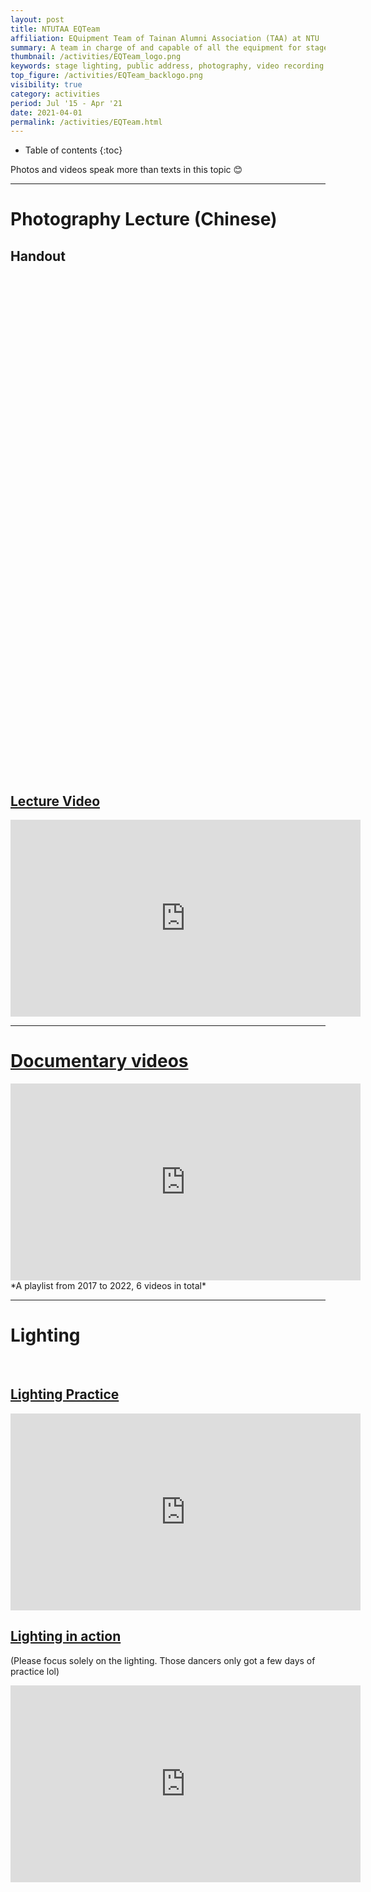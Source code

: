 ```yaml
---
layout: post
title: NTUTAA EQTeam
affiliation: EQuipment Team of Tainan Alumni Association (TAA) at NTU
summary: A team in charge of and capable of all the equipment for stage performances of the club
thumbnail: /activities/EQTeam_logo.png
keywords: stage lighting, public address, photography, video recording
top_figure: /activities/EQTeam_backlogo.png
visibility: true
category: activities
period: Jul '15 - Apr '21
date: 2021-04-01
permalink: /activities/EQTeam.html
---
```


- Table of contents
{:toc}

Photos and videos speak more than texts in this topic 😊

---

# Photography Lecture (Chinese)
## Handout
<div id="adobe-dc-view" style="height: 800px; width: 100%;"></div>
<script src="https://acrobatservices.adobe.com/view-sdk/viewer.js"></script>
<script>
var hostname = location.hostname;
const keys = {
    "localhost": "a7097fbcc1c746559e9025da3105dfd6",
    "mike-pc.local": "fa7a15b9db904e5dac00d42d954cc7b2",
    "mike84265.github.io": "3ac483a804fa4af4bf4b63a7f4555214",
};

document.addEventListener("adobe_dc_view_sdk.ready", function(){
  var adobeDCView = new AdobeDC.View({clientId: keys[hostname], divId: "adobe-dc-view"});
  adobeDCView.previewFile({
    content:{ location: { url: "/files/2022handout.pdf"}},
    metaData:{fileName: "2022handout.pdf"}
  },
  {
    embedMode: "SIZED_CONTAINER",
    showDownloadPDF: false,
    showPrintPDF: false,
  });
})
</script>

## [Lecture Video](https://www.youtube.com/playlist?list=PLK-VW5cNvtXl76dzaSZDsPgXW9TpJLhuW)
<html>
<iframe width="560" height="315" src="https://www.youtube.com/embed/videoseries?si=mo9pIrrOrI5cxmBq&amp;list=PLK-VW5cNvtXl76dzaSZDsPgXW9TpJLhuW" title="YouTube video player" frameborder="0" allow="accelerometer; autoplay; clipboard-write; encrypted-media; gyroscope; picture-in-picture; web-share" allowfullscreen></iframe>
</html>

---

# [Documentary videos](https://www.youtube.com/playlist?list=PLK-VW5cNvtXms-4Nb3F2cJwWXM7j2praM)
<html>
<iframe width="560" height="315" src="https://www.youtube.com/embed/videoseries?si=8CNLqT-Q5dPf2zEs&amp;list=PLK-VW5cNvtXms-4Nb3F2cJwWXM7j2praM" title="YouTube video player" frameborder="0" allow="accelerometer; autoplay; clipboard-write; encrypted-media; gyroscope; picture-in-picture; web-share" allowfullscreen></iframe>
</html>
*A playlist from 2017 to 2022, 6 videos in total*

---

# Lighting
<br>

## [Lighting Practice](https://www.youtube.com/watch?v=O0jfmKaKqNo)
<html>
<iframe width="560" height="315" src="https://www.youtube.com/embed/O0jfmKaKqNo?si=OHGh4CwppcQOLPxE" title="YouTube video player" frameborder="0" allow="accelerometer; autoplay; clipboard-write; encrypted-media; gyroscope; picture-in-picture; web-share" allowfullscreen></iframe>
</html>

## [Lighting in action](https://www.youtube.com/watch?v=a1UocV2OfyU)
(Please focus solely on the lighting. Those dancers only got a few days of practice lol)
<html>
<iframe width="560" height="315" src="https://www.youtube.com/embed/a1UocV2OfyU?si=Bk7QEuVuDeSAFwZC" title="YouTube video player" frameborder="0" allow="accelerometer; autoplay; clipboard-write; encrypted-media; gyroscope; picture-in-picture; web-share" allowfullscreen></iframe>
</html>
